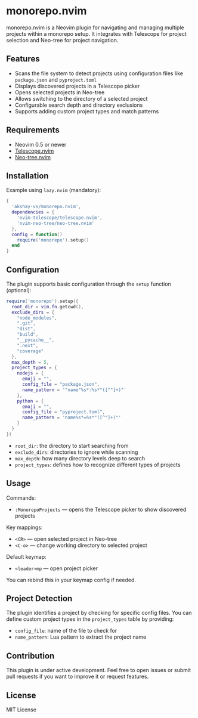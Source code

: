 # monorepo.nvim

monorepo.nvim is a Neovim plugin for navigating and managing multiple projects within a monorepo setup. It integrates with Telescope for project selection and Neo-tree for project navigation.

## Features

- Scans the file system to detect projects using configuration files like `package.json` and `pyproject.toml`
- Displays discovered projects in a Telescope picker
- Opens selected projects in Neo-tree
- Allows switching to the directory of a selected project
- Configurable search depth and directory exclusions
- Supports adding custom project types and match patterns

## Requirements

- Neovim 0.5 or newer
- [Telescope.nvim](https://github.com/nvim-telescope/telescope.nvim)
- [Neo-tree.nvim](https://github.com/nvim-neo-tree/neo-tree.nvim)

## Installation

Example using `lazy.nvim` (mandatory):

```lua
{
  'akshay-vs/monorepo.nvim',
  dependencies = {
    'nvim-telescope/telescope.nvim',
    'nvim-neo-tree/neo-tree.nvim'
  },
  config = function()
    require('monorepo').setup()
  end
}
````

## Configuration

The plugin supports basic configuration through the `setup` function (optional):

```lua
require('monorepo').setup({
  root_dir = vim.fn.getcwd(),
  exclude_dirs = {
    "node_modules",
    ".git",
    "dist",
    "build",
    "__pycache__",
    ".next",
    "coverage"
  },
  max_depth = 5,
  project_types = {
    nodejs = {
      emoji = "",
      config_file = "package.json",
      name_pattern = '"name"%s*:%s*"([^"]+)"'
    },
    python = {
      emoji = "",
      config_file = "pyproject.toml",
      name_pattern = 'name%s*=%s*"([^"]+)"'
    }
  }
})
```

* `root_dir`: the directory to start searching from
* `exclude_dirs`: directories to ignore while scanning
* `max_depth`: how many directory levels deep to search
* `project_types`: defines how to recognize different types of projects

## Usage

Commands:

* `:MonorepoProjects` — opens the Telescope picker to show discovered projects

Key mappings:

* `<CR>` — open selected project in Neo-tree
* `<C-o>` — change working directory to selected project

Default keymap:

* `<leader>mp` — open project picker

You can rebind this in your keymap config if needed.

## Project Detection

The plugin identifies a project by checking for specific config files. You can define custom project types in the `project_types` table by providing:

* `config_file`: name of the file to check for
* `name_pattern`: Lua pattern to extract the project name

## Contribution

This plugin is under active development. Feel free to open issues or submit pull requests if you want to improve it or request features.

## License

MIT License
